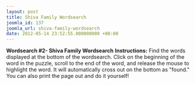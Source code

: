 ```yaml
---
layout: post
title: Shiva Family Wordsearch
joomla_id: 137
joomla_url: shiva-family-wordsearch
date: 2012-05-14 23:52:55.000000000 +00:00
---
```

 **Wordsearch #2- Shiva Family Wordsearch**
**Instructions:** Find the words displayed at the bottom of the wordsearch. Click on the beginning of the word in the puzzle, scroll to the end of the word, and release the mouse to highlight the word. It will automatically cross out on the bottom as "found." You can also print the page out and do it yourself!
